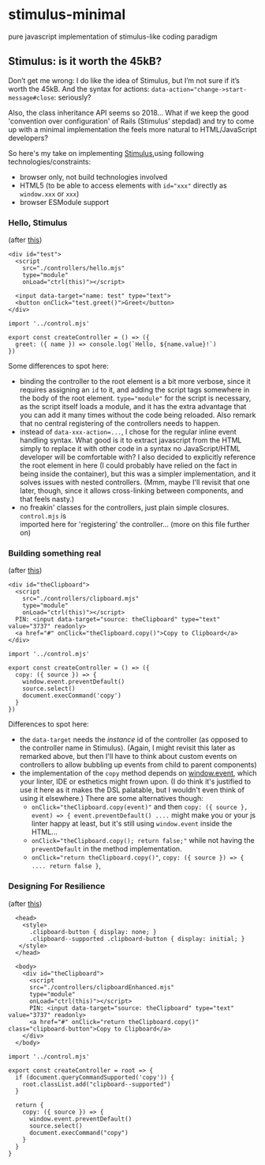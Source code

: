 # stimulus-minimal
pure javascript implementation of stimulus-like coding paradigm

## Stimulus: is it worth the 45kB?

Don’t get me wrong: I do like the idea of Stimulus, but I’m not sure if it’s worth the 45kB. And the syntax for actions: `data-action="change->start-message#close`: seriously?

Also, the class inheritance API seems so 2018… What if we keep the good 'convention over configuration' of Rails (Stimulus’ stepdad) and try to come up with a minimal implementation the feels more natural to HTML/JavaScript developers?

So here's my take on implementing [Stimulus](https://stimulus.hotwire.dev/handbook/introduction),using following technologies/constraints:

* browser only, not build technologies involved
* HTML5 (to be able to access elements with `id="xxx"` directly as `window.xxx` or `xxx`)
* browser ESModule support

### Hello, Stimulus
(after [this](https://stimulus.hotwire.dev/handbook/hello-stimulus))

```
<div id="test">
  <script
    src="./controllers/hello.mjs"
    type="module" 
    onLoad="ctrl(this)"></script>

  <input data-target="name: test" type="text">
  <button onClick="test.greet()">Greet</button>
</div>
```

```
import '../control.mjs'

export const createController = () => ({
  greet: ({ name }) => console.log(`Hello, ${name.value}!`)
})
```

Some differences to spot here:

* binding the controller to the root element is a bit more verbose, since it requires
  assigning an `id` to it, and adding the script tags somewhere in the body of the root element. `type="module"` for the script is necessary, as the script itself loads a module, and it has the extra advantage that you can add it many times without the code being reloaded.
  Also remark that no central registering of the controllers needs to happen.
* instead of `data-xxx-action=...`, I chose for the regular inline event handling syntax.
  What good is it to extract javascript from the HTML simply to replace it with other code
  in a syntax no JavaScript/HTML developer will be comfortable with? I also decided to explicitly reference the root element in here (I could probably have relied on the fact in being inside the container), but this was a simpler implementation, and it solves issues
  with nested controllers. (Mmm, maybe I'll revisit that one later, though, since it allows cross-linking between components, and that feels nasty.)
* no freakin' classes for the controllers, just plain simple closures. `control.mjs` is   
  imported here for 'registering' the controller... (more on this file further on)

### Building something real
(after [this](https://stimulus.hotwire.dev/handbook/building-something-real))

```
<div id="theClipboard">
  <script
    src="./controllers/clipboard.mjs"
    type="module" 
    onLoad="ctrl(this)"></script>
  PIN: <input data-target="source: theClipboard" type="text" value="3737" readonly>
  <a href="#" onClick="theClipboard.copy()">Copy to Clipboard</a>
</div>
```

```
import '../control.mjs'

export const createController = () => ({
  copy: ({ source }) => {
    window.event.preventDefault()
    source.select()
    document.execCommand('copy')
  }
})
```

Differences to spot here:
* the `data-target` needs the _instance_ id of the controller (as opposed to the controller name in Stimulus). (Again, I might revisit this later as remarked above, but then I'll have to think about custom events on controllers to allow bubbling up events from child to parent components)
* the implementation of the `copy` method depends on
  [window.event](https://developer.mozilla.org/en-US/docs/Web/API/Window/event), which your linter, IDE or esthetics might frown upon. (I do think it's justified to use it here as it makes the DSL palatable, but I wouldn't even think of using it elsewhere.)
  There are some alternatives though: 
    * `onClick="theClipboard.copy(event)"` and then `copy: ({ source }, event) => { event.preventDefault() ....` might make you or your js linter happy at least, but it's still using `window.event` inside the HTML...
    * `onClick="theClipboard.copy(); return false;"` while not having the `preventDefault` in the method implementation.
    * `onClick="return theClipboard.copy()"`, `copy: ({ source }) => { .... return false }`,

### Designing For Resilience
(after [this](https://stimulus.hotwire.dev/handbook/designing-for-resilience))

```
  <head>
    <style>
      .clipboard-button { display: none; }
      .clipboard--supported .clipboard-button { display: initial; }
   </style>
  </head>

  <body>
    <div id="theClipboard">
      <script
      src="./controllers/clipboardEnhanced.mjs"
      type="module" 
      onLoad="ctrl(this)"></script>
      PIN: <input data-target="source: theClipboard" type="text" value="3737" readonly>
      <a href="#" onClick="return theClipboard.copy()"  class="clipboard-button">Copy to Clipboard</a>
    </div>
  </body>
```

```
import '../control.mjs'

export const createController = root => { 
  if (document.queryCommandSupported('copy')) {
    root.classList.add("clipboard--supported")
  }

  return {
    copy: ({ source }) => {
      window.event.preventDefault()
      source.select()
      document.execCommand("copy")
    } 
  }
}
```